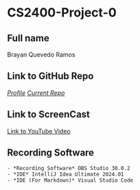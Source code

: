 # CS2400-Project-0

## Full name
Brayan Quevedo Ramos

## Link to GitHub Repo
[*Profile*](https://github.com/Brayan2134)
[*Current Repo*](https://github.com/Brayan2134/CS2400-Project-0)

## Link to ScreenCast
[Link to YouTube Video](https://youtu.be/pk3prlw9YIE)

## Recording Software
    - *Recording Software* OBS Studio 30.0.2
    - *IDE* IntelliJ Idea Ultimate 2024.01
    - *IDE (For Markdown)* Visual Studio Code